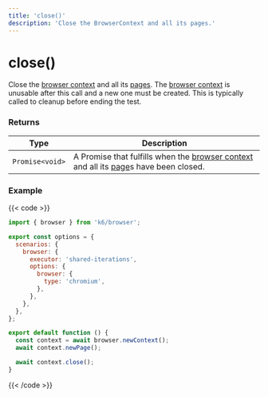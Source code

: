 ```yaml
---
title: 'close()'
description: 'Close the BrowserContext and all its pages.'
---
```


# close()

Close the [browser context](https://grafana.com/docs/k6/<K6_VERSION>/javascript-api/k6-experimental/browser/browsercontext) and all its [pages](https://grafana.com/docs/k6/<K6_VERSION>/javascript-api/k6-experimental/browser/page/). The [browser context](https://grafana.com/docs/k6/<K6_VERSION>/javascript-api/k6-experimental/browser/browsercontext) is unusable after this call and a new one must be created. This is typically called to cleanup before ending the test.

### Returns

| Type            | Description                                                                                                                                                                                                                                                                     |
| --------------- | ------------------------------------------------------------------------------------------------------------------------------------------------------------------------------------------------------------------------------------------------------------------------------- |
| `Promise<void>` | A Promise that fulfills when the [browser context](https://grafana.com/docs/k6/<K6_VERSION>/javascript-api/k6-experimental/browser/browsercontext) and all its [page](https://grafana.com/docs/k6/<K6_VERSION>/javascript-api/k6-experimental/browser/page/)s have been closed. |

### Example

{{< code >}}

```javascript
import { browser } from 'k6/browser';

export const options = {
  scenarios: {
    browser: {
      executor: 'shared-iterations',
      options: {
        browser: {
          type: 'chromium',
        },
      },
    },
  },
};

export default function () {
  const context = await browser.newContext();
  await context.newPage();

  await context.close();
}
```

{{< /code >}}
